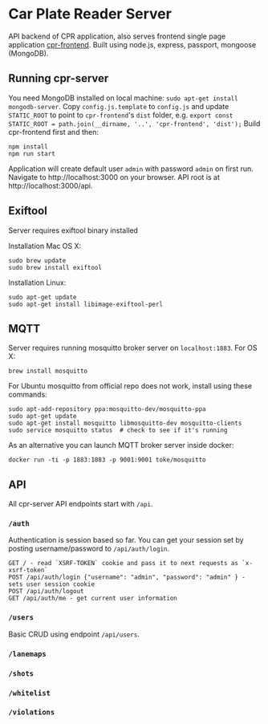 # Car Plate Reader Server

API backend of CPR application, also serves frontend single page application
[cpr-frontend](https://github.com/vilnius/cpr-frontend).
Built using node.js, express, passport, mongoose (MongoDB).

## Running cpr-server

You need MongoDB installed on local machine: `sudo apt-get install mongodb-server`.
Copy `config.js.template` to `config.js` and update `STATIC_ROOT` to
point to `cpr-frontend`'s `dist` folder, e.g. `export const STATIC_ROOT = path.join(__dirname, '..', 'cpr-frontend', 'dist');`
Build cpr-frontend first and then:
```
npm install
npm run start
```
Application will create default user `admin` with password `admin` on first run.
Navigate to http://localhost:3000 on your browser.
API root is at http://localhost:3000/api.

## Exiftool

Server requires exiftool binary installed

Installation Mac OS X:

```
sudo brew update
sudo brew install exiftool
```

Installation Linux:

```
sudo apt-get update
sudo apt-get install libimage-exiftool-perl
```

## MQTT

Server requires running mosquitto broker server on `localhost:1883`. For OS X:
```
brew install mosquitto
```

For Ubuntu mosquitto from official repo does not work, install using these commands:

```
sudo apt-add-repository ppa:mosquitto-dev/mosquitto-ppa
sudo apt-get update
sudo apt-get install mosquitto libmosquitto-dev mosquitto-clients
sudo service mosquitto status  # check to see if it's running
```

As an alternative you can launch MQTT broker server inside docker:
```
docker run -ti -p 1883:1883 -p 9001:9001 toke/mosquitto
```

## API

All cpr-server API endpoints start with `/api`.

### `/auth`
Authentication is session based so far. You can get your session set by posting username/password to `/api/auth/login`.

```
GET / - read `XSRF-TOKEN` cookie and pass it to next requests as `x-xsrf-token`
POST /api/auth/login {"username": "admin", "password": "admin" } - sets user session cookie
POST /api/auth/logout
GET /api/auth/me - get current user information
```

### `/users`
Basic CRUD using endpoint `/api/users`.

### `/lanemaps`

### `/shots`

### `/whitelist`

### `/violations`
